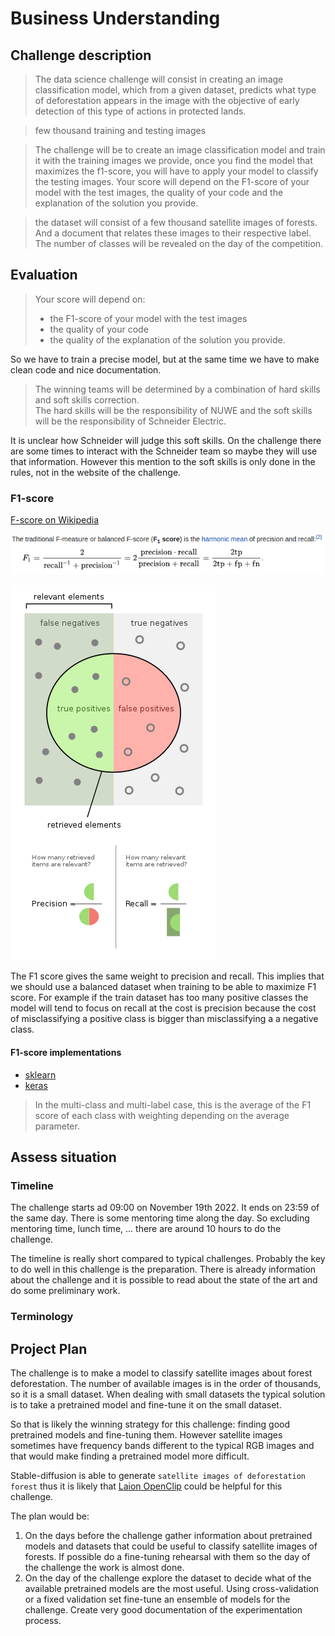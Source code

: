 # Business Understanding

<!--- --->

## Challenge description

<!--- Look at the challenge description, understand the goal of the challenge
and write it here with your own words. Use images if they improve the explanation--->

> The data science challenge will consist in creating an image classification model, which from a given dataset, predicts what type of deforestation appears in the image with the objective of early detection of this type of actions in protected lands.

<!--- --->

> few thousand training and testing images

<!--- --->

> The challenge will be to create an image classification model and train it with the training images we provide, once you find the model that maximizes the f1-score, you will have to apply your model to classify the testing images. Your score will depend on the F1-score of your model with the test images, the quality of your code and the explanation of the solution you provide.

<!--- --->

> the dataset will consist of a few thousand satellite images of forests. And a document that relates these images to their respective label. The number of classes will be revealed on the day of the competition.

## Evaluation

<!--- Understand the metric used on the challenge, write it here and study
the characteristics of the metric --->

> Your score will depend on:
>
> - the F1-score of your model with the test images
> - the quality of your code
> - the quality of the explanation of the solution you provide.

So we have to train a precise model, but at the same time we have to make clean code and nice documentation.

> The winning teams will be determined by a combination of hard skills and soft skills correction.  
> The hard skills will be the responsibility of NUWE and the soft skills will be the responsibility of
Schneider Electric.

It is unclear how Schneider will judge this soft skills. On the challenge there are some times to
interact with the Schneider team so maybe they will use that information. However this mention to the
soft skills is only done in the rules, not in the website of the challenge.

### F1-score

[F-score on Wikipedia](https://en.wikipedia.org/wiki/F-score)

![f1-score](res/f1-score.png)

![precision-recall](res/precision-recall.png)

The F1 score gives the same weight to precision and recall. This implies that we should use a balanced
dataset when training to be able to maximize F1 score. For example if the train dataset has too many
positive classes the model will tend to focus on recall at the cost is precision because the cost of
misclassifying a positive class is bigger than misclassifying a a negative class.

#### F1-score implementations

- [sklearn](https://scikit-learn.org/stable/modules/generated/sklearn.metrics.f1_score.html)
- [keras](https://www.tensorflow.org/addons/api_docs/python/tfa/metrics/F1Score)

> In the multi-class and multi-label case, this is the average of the F1 score of each class with weighting depending on the average parameter.

## Assess situation

<!---This task involves more detailed fact-finding about all of the resources,
constraints, assumptions, and other factors that should be considered in determining
the data analysis goal and project plan

* timeline. Is there any week where I could not work on the challenge?
* resources. Is there any other project competing for resources?
* other projects. May I have other more interesting projects in the horizon?
 --->

### Timeline

The challenge starts ad 09:00 on November 19th 2022. It ends on 23:59 of the same day. There is some mentoring time along the day. So excluding mentoring time, lunch
time, ... there are around 10 hours to do the challenge.

The timeline is really short compared to typical challenges. Probably the key to
do well in this challenge is the preparation. There is already information about
the challenge and it is possible to read about the state of the art and do some
preliminary work.

### Terminology

<!--- Sometimes the field of the challenge has specific terms, if that is the
case write them here, otherwise delete this section.--->

## Project Plan

<!--- Write initial ideas for the project. This is just initial thoughts,
during the challenge I will have a better understanding of the project and
with better information I could decide other actions not considered here.--->

The challenge is to make a model to classify satellite images about forest deforestation. The number
of available images is in the order of thousands, so it is a small dataset. When dealing with small
datasets the typical solution is to take a pretrained model and fine-tune it on the small dataset.

So that is likely the winning strategy for this challenge: finding good pretrained
models and fine-tuning them. However satellite images sometimes have frequency bands
different to the typical RGB images and that would make finding a pretrained model
more difficult.

Stable-diffusion is able to generate `satellite images of deforestation forest` thus
it is likely that [Laion OpenClip](https://laion.ai/blog/large-openclip/) could be
helpful for this challenge.

The plan would be:

1. On the days before the challenge gather information about pretrained models and datasets that
   could be useful to classify satellite images of forests. If possible do a fine-tuning rehearsal
   with them so the day of the challenge the work is almost done.
2. On the day of the challenge explore the dataset to decide what of the available pretrained models
   are the most useful. Using cross-validation or a fixed validation set fine-tune an ensemble of
   models for the challenge. Create very good documentation of the experimentation process.
